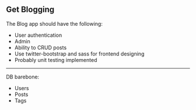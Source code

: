 Get Blogging
---------------

The Blog app should have the following:

 - User authentication
 - Admin
 - Ability to CRUD posts
 - Use twitter-bootstrap and sass for frontend designing
 - Probably unit testing implemented

___

DB barebone:

- Users
- Posts
- Tags